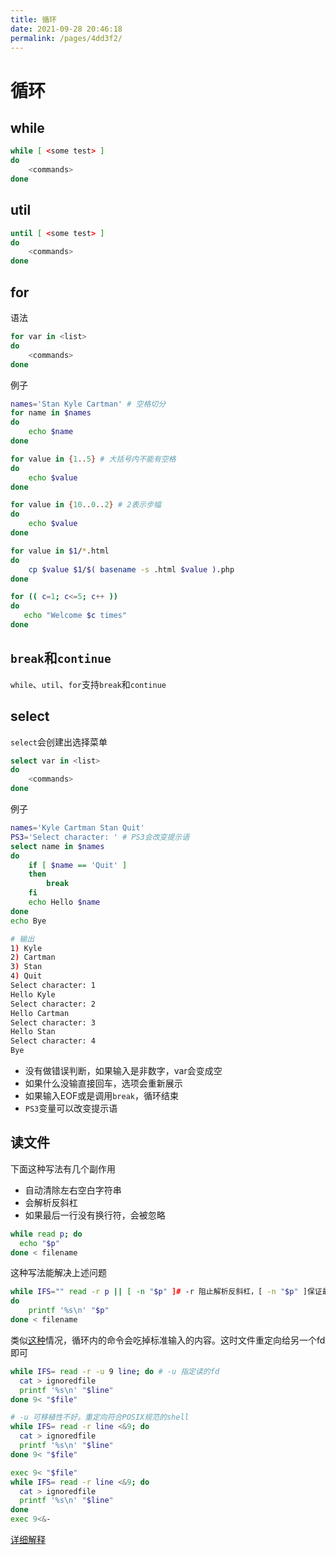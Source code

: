 ```yaml
---
title: 循环
date: 2021-09-28 20:46:18
permalink: /pages/4dd3f2/
---
```


# 循环

## while

```bash
while [ <some test> ]
do
    <commands>
done
```

## util

```bash
until [ <some test> ]
do
    <commands>
done
```

## for

语法

```bash
for var in <list>
do
    <commands>
done
```

例子

```bash
names='Stan Kyle Cartman' # 空格切分
for name in $names
do
    echo $name
done

for value in {1..5} # 大括号内不能有空格
do
    echo $value
done

for value in {10..0..2} # 2表示步幅
do
    echo $value
done

for value in $1/*.html
do
    cp $value $1/$( basename -s .html $value ).php
done

for (( c=1; c<=5; c++ ))
do
   echo "Welcome $c times"
done
```

## `break`和`continue`

`while`、`util`、`for`支持`break`和`continue`

## select

`select`会创建出选择菜单

```bash
select var in <list>
do
    <commands>
done
```

例子

```bash
names='Kyle Cartman Stan Quit'
PS3='Select character: ' # PS3会改变提示语
select name in $names
do
    if [ $name == 'Quit' ]
    then
        break
    fi
    echo Hello $name
done
echo Bye

# 输出
1) Kyle
2) Cartman
3) Stan
4) Quit
Select character: 1
Hello Kyle
Select character: 2
Hello Cartman
Select character: 3
Hello Stan
Select character: 4
Bye
```

- 没有做错误判断，如果输入是非数字，var会变成空
- 如果什么没输直接回车，选项会重新展示
- 如果输入EOF或是调用`break`，循环结束
- `PS3`变量可以改变提示语

## 读文件

下面这种写法有几个副作用

- 自动清除左右空白字符串
- 会解析反斜杠
- 如果最后一行没有换行符，会被忽略

```bash
while read p; do
  echo "$p"
done < filename
```

这种写法能解决上述问题

```bash
while IFS="" read -r p || [ -n "$p" ]# -r 阻止解析反斜杠，[ -n "$p" ]保证最后一行被读到
do
    printf '%s\n' "$p"
done < filename
```

类似[这种](https://unix.stackexchange.com/questions/107800/using-while-loop-to-ssh-to-multiple-servers)情况，循环内的命令会吃掉标准输入的内容。这时文件重定向给另一个fd即可

```bash
while IFS= read -r -u 9 line; do # -u 指定读的fd
  cat > ignoredfile
  printf '%s\n' "$line"
done 9< "$file"

# -u 可移植性不好。重定向符合POSIX规范的shell
while IFS= read -r line <&9; do
  cat > ignoredfile
  printf '%s\n' "$line"
done 9< "$file"

exec 9< "$file"
while IFS= read -r line <&9; do
  cat > ignoredfile
  printf '%s\n' "$line"
done
exec 9<&-
```

[详细解释](http://mywiki.wooledge.org/BashFAQ/001)
